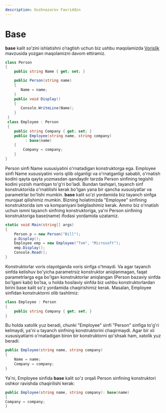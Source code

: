 ```yaml
---
description: Xushnazarov Faxriddin
---
```


# Base

**base** kalit so’zini ishlatishni o’ragtish uchun biz ushbu maqolamizda [Vorislik](https://docs.dot-net.uz/c-.net/basic/essential/vorislik) mavzusida yozgan maqolamizni davom ettiramiz.

```csharp
class Person
{
    public string Name { get; set; }

    public Person(string name)
    {
       Name = name;
    }
    public void Display()
    {
       Console.WriteLine(Name);
    }
 }
 class Employee : Person
 {
    public string Company { get; set; }
    public Employee(string name, string company)
         : base(name)
    {
        Company = company;
    }
}
```

Person sinfi Name xususiyatini o'rnatadigan konstruktorga ega. Employee sinfi Name xususiyatini voris qilib olganligi va o'rnatganligi sababli, o'rnatish kodini qayta qayta yozmasdan qandaydir tarzda Person sinfining tegishli kodini yozish mantiqan to'g'ri bo'ladi. Bundan tashqari, tayanch sinf konstruktorida o'rnatilishi kerak bo'lgan yana bir qancha xususiyatlar va parametrlar bo'lishi mumkin. **base** kalit so’zi yordamida biz tayanch sinfga murojaat qilishimiz mumkin. Bizning holatimizda "Employee" sinfining konstruktorida ism va kompaniyani belgilashimiz kerak. Ammo biz o'rnatish uchun ismni tayanch sinfning konstruktoriga, ya'ni Person sinfining konstruktoriga base\(name\) ifodasi yordamida uzatamiz.

```csharp
static void Main(string[] args)
{
    Person p = new Person("Bill");
    p.Display();
    Employee emp = new Employee("Tom", "Microsoft");
    emp.Display();
    Console.Read();
}
```

Konstruktorlar voris olayotganda voris sinfga o'tmaydi. Va agar tayanch sinfda kelishuv bo'yicha parametrsiz konstruktor aniqlanmagan, faqat parametrlarga ega bo'lgan konstruktorlar aniqlangan \(Person bazaviy sinfda bo'lgani kabi\) bo’lsa, u holda hosilaviy sinfda biz ushbu konstruktorlardan birini base kalit so'z yordamida chaqirishimiz kerak. Masalan, Employee sinfidan konstruktorni olib tashlimiz:

```csharp
class Employee : Person
{
    public string Company { get; set; }
}
```

Bu holda xatolik yuz beradi, chunki "Employee" sinfi "Person" sinfiga to'g'ri kelmaydi, ya'ni u tayanch sinfning konstruktorini chaqirmaydi. Agar bir xil xususiyatlarni o'rnatadigan biron bir konstruktorni qo'shsak ham, xatolik yuz beradi:

```csharp
public Employee(string name, string company)
{
    Name = name;
    Company = company;
}
```

Ya'ni, Employee sinfida **base** kalit so'z orqali Person sinfining konstruktori oshkor ravishda chaqirilishi kerak:

```csharp
public Employee(string name, string company): base(name)
{
Company = company;
}
```

